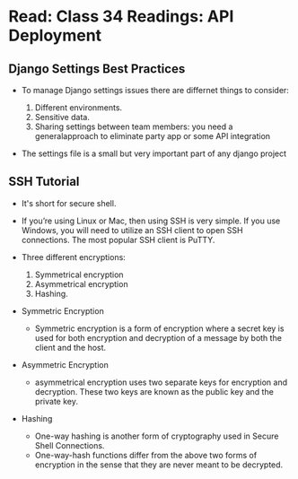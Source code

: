 # Read: Class 34 Readings: API Deployment

## Django Settings Best Practices
- To manage Django settings issues there are differnet things to consider:
	1. Different environments.
	2. Sensitive data.
	3. Sharing settings between team members: you need a generalapproach to eliminate party app or some API integration

- The settings file is a small but very important part of any django  project




## SSH Tutorial
- It's short for secure shell.
- If you’re using Linux or Mac, then using SSH is very simple. If you use Windows, you will need to utilize an SSH client 
	to open SSH connections. The most popular SSH client is PuTTY.


- Three different encryptions: 
	1. Symmetrical encryption
	2. Asymmetrical encryption
	3. Hashing.

- Symmetric Encryption
	- Symmetric encryption is a form of encryption where a secret key is used for both encryption and decryption of a message by both the client and the host.
- Asymmetric Encryption 
	- asymmetrical encryption uses two separate keys for encryption and decryption. These two keys are known as the public key and the private key. 

- Hashing
	- One-way hashing is another form of cryptography used in Secure Shell Connections.
	- One-way-hash functions differ from the above two forms of encryption in the sense that they are never meant to be decrypted.
